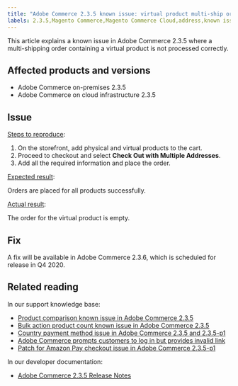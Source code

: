 ```yaml
---
title: "Adobe Commerce 2.3.5 known issue: virtual product multi-ship orders"
labels: 2.3.5,Magento Commerce,Magento Commerce Cloud,address,known issues,multishipping,order,product,troubleshooting,Adobe Commerce,cloud infrastructure,on-premises
---
```


This article explains a known issue in Adobe Commerce 2.3.5 where a multi-shipping order containing a virtual product is not processed correctly.

## Affected products and versions

* Adobe Commerce on-premises 2.3.5
* Adobe Commerce on cloud infrastructure 2.3.5

## Issue

<ins>Steps to reproduce</ins>:

1. On the storefront, add physical and virtual products to the cart.
1. Proceed to checkout and select **Check Out with Multiple Addresses**.
1. Add all the required information and place the order.

<ins>Expected result</ins>:

Orders are placed for all products successfully.

<ins>Actual result</ins>:

The order for the virtual product is empty.

## Fix

A fix will be available in Adobe Commerce 2.3.6, which is scheduled for release in Q4 2020.

## Related reading

In our support knowledge base:

* [Product comparison known issue in Adobe Commerce 2.3.5](https://support.magento.com/hc/en-us/articles/360043970452)
* [Bulk action product count known issue in Adobe Commerce 2.3.5](https://support.magento.com/hc/en-us/articles/360044839691)
* [Country payment method issue in Adobe Commerce 2.3.5 and 2.3.5-p1](https://support.magento.com/hc/en-us/articles/360043955991)
* [Adobe Commerce prompts customers to log in but provides invalid link](https://support.magento.com/hc/en-us/articles/360043857372)
* [Patch for Amazon Pay checkout issue in Adobe Commerce 2.3.5-p1](https://support.magento.com/hc/en-us/articles/360042646332)

In our developer documentation:

* [Adobe Commerce 2.3.5 Release Notes](https://devdocs.magento.com/guides/v2.3/release-notes/release-notes-2-3-5-commerce.html#known-issues)
